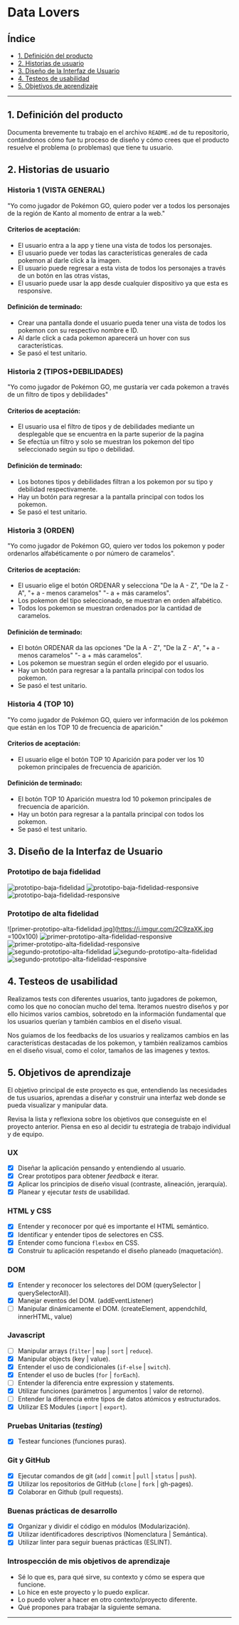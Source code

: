 # Data Lovers

## Índice

* [1. Definición del producto](#1-definición-del-producto)
* [2. Historias de usuario](#2-historias-de-usuario)
* [3. Diseño de la Interfaz de Usuario](#3-diseño-de-la-interfaz-de-usuario)
* [4. Testeos de usabilidad](#4-testeos-de-usabilidad)
* [5. Objetivos de aprendizaje](#5-objetivos-de-aprendizaje)

***

## 1. Definición del producto

Documenta brevemente tu trabajo en el archivo `README.md` de tu repositorio,
contándonos cómo fue tu proceso de diseño y cómo crees que el producto resuelve
el problema (o problemas) que tiene tu usuario.

## 2. Historias de usuario

### Historia 1 (VISTA GENERAL) 

"Yo como jugador de Pokémon GO, quiero poder ver a todos los personajes de la región de Kanto al momento de entrar a la web."

#### Criterios de aceptación:

- El usuario entra a la app y tiene una vista de todos los personajes.
- El usuario puede ver todas las características generales de cada pokemon al darle click a la imagen.
- El usuario puede regresar a esta vista de todos los personajes a través de un botón en las otras vistas,
- El usuario puede usar la app desde cualquier dispositivo ya que esta es responsive.

#### Definición de terminado:

- Crear una pantalla donde el usuario pueda tener una vista de todos los pokemon con su respectivo nombre e ID.
- Al darle click a cada pokemon aparecerá un hover con sus características.
- Se pasó el test unitario.

### Historia 2 (TIPOS+DEBILIDADES) 

"Yo como jugador de Pokémon GO, me gustaría ver cada pokemon a través de un filtro de tipos y debilidades"

#### Criterios de aceptación:

- El usuario usa el filtro de tipos y de debilidades mediante un desplegable que se encuentra en la parte superior de la pagina
- Se efectúa un filtro y solo se muestran los pokemon del tipo seleccionado según su tipo o debilidad.

#### Definición de terminado:

- Los botones tipos y debilidades filtran a los pokemon por su tipo y debilidad respectivamente.
- Hay un botón para regresar a la pantalla principal con todos los pokemon.
- Se pasó el test unitario.

### Historia 3 (ORDEN) 

"Yo como jugador de Pokémon GO, quiero ver todos los pokemon y poder ordenarlos alfabéticamente o por número de caramelos".

#### Criterios de aceptación:

- El usuario elige el botón ORDENAR y selecciona "De la A - Z", "De la Z - A", "+ a - menos caramelos" "- a + más caramelos".
- Los pokemon del tipo seleccionado, se muestran en orden alfabético.
- Todos los pokemon se muestran ordenados por la cantidad de caramelos.

#### Definición de terminado:

- El botón ORDENAR da las opciones "De la A - Z", "De la Z - A", "+ a - menos caramelos" "- a + más caramelos".
- Los pokemon se muestran según el orden elegido por el usuario.
- Hay un botón para regresar a la pantalla principal con todos los pokemon.
- Se pasó el test unitario.

### Historia 4 (TOP 10)

"Yo como jugador de Pokémon GO, quiero ver información de los pokémon que están en los TOP 10 de frecuencia de aparición."

#### Criterios de aceptación:

- El usuario elige el botón TOP 10 Aparición para poder ver los 10 pokemon principales de frecuencia de aparición.

#### Definición de terminado:

- El botón TOP 10 Aparición muestra lod 10 pokemon principales de frecuencia de aparición.
- Hay un botón para regresar a la pantalla principal con todos los pokemon.
- Se pasó el test unitario.

## 3. Diseño de la Interfaz de Usuario

### Prototipo de baja fidelidad

![prototipo-baja-fidelidad](https://i.imgur.com/IfnbvE0.jpg#center)
![prototipo-baja-fidelidad-responsive](https://i.imgur.com/hXTnlM0.jpg#center)
![prototipo-baja-fidelidad-responsive](https://i.imgur.com/qDs4U2O.jpg#center)

### Prototipo de alta fidelidad

![primer-prototipo-alta-fidelidad.jpg](https://i.imgur.com/2C9zaXK.jpg =100x100)
![primer-prototipo-alta-fidelidad-responsive](https://i.imgur.com/OyOaOgM.jpg#center)
![primer-prototipo-alta-fidelidad-responsive](https://i.imgur.com/HWroNKm.jpg#center)
![segundo-prototipo-alta-fidelidad](https://i.imgur.com/ylupr5m.jpg#center)
![segundo-prototipo-alta-fidelidad](https://i.imgur.com/JnECytS.jpg#center)
![segundo-prototipo-alta-fidelidad-responsive](https://i.imgur.com/YXnDEXX.jpg#center)


## 4. Testeos de usabilidad

Realizamos tests con diferentes usuarios, tanto jugadores de pokemon, como los que no conocían mucho del tema.
Iteramos nuestro diseños y por ello hicimos varios cambios, sobretodo en la información fundamental que los usuarios querían
y también cambios en el diseño visual.

Nos guiamos de los feedbacks de los usuarios y realizamos cambios en las características destacadas de los pokemon,
y también realizamos cambios en el diseño visual, como el color, tamaños de las imagenes y textos.

## 5. Objetivos de aprendizaje

El objetivo principal de este proyecto es que, entendiendo las necesidades de
tus usuarios, aprendas a diseñar y construir una interfaz web donde se pueda
visualizar y manipular data.

Revisa la lista y reflexiona sobre los objetivos que conseguiste en el
proyecto anterior. Piensa en eso al decidir tu estrategia de trabajo individual
y de equipo.

### UX

- [x] Diseñar la aplicación pensando y entendiendo al usuario.
- [x] Crear prototipos para obtener _feedback_ e iterar.
- [x] Aplicar los principios de diseño visual (contraste, alineación, jerarquía).
- [x] Planear y ejecutar _tests_ de usabilidad.

### HTML y CSS

- [x] Entender y reconocer por qué es importante el HTML semántico.
- [x] Identificar y entender tipos de selectores en CSS.
- [x] Entender como funciona `flexbox` en CSS.
- [x] Construir tu aplicación respetando el diseño planeado (maquetación).

### DOM

- [x] Entender y reconocer los selectores del DOM (querySelector | querySelectorAll).
- [x] Manejar eventos del DOM. (addEventListener)
- [ ] Manipular dinámicamente el DOM. (createElement, appendchild, innerHTML, value)

### Javascript

- [ ] Manipular arrays (`filter` | `map` | `sort` | `reduce`).
- [x] Manipular objects (key | value).
- [x] Entender el uso de condicionales (`if-else` | `switch`).
- [x] Entender el uso de bucles (`for` | `forEach`).
- [ ] Entender la diferencia entre expression y statements.
- [x] Utilizar funciones (parámetros | argumentos | valor de retorno).
- [ ] Entender la diferencia entre tipos de datos atómicos y estructurados.
- [x] Utilizar ES Modules (`import` | `export`).

### Pruebas Unitarias (_testing_)
- [x] Testear funciones (funciones puras).

### Git y GitHub
- [x] Ejecutar comandos de git (`add` | `commit` | `pull` | `status` | `push`).
- [x] Utilizar los repositorios de GitHub (`clone` | `fork` | gh-pages).
- [x] Colaborar en Github (pull requests).

### Buenas prácticas de desarrollo
- [x] Organizar y dividir el código en módulos (Modularización).
- [x] Utilizar identificadores descriptivos (Nomenclatura | Semántica).
- [x] Utilizar linter para seguir buenas prácticas (ESLINT).

### Introspección de mis objetivos de aprendizaje

* Sé lo que es, para qué sirve, su contexto y cómo se espera que funcione.
* Lo hice en este proyecto y lo puedo explicar.
* Lo puedo volver a hacer en otro contexto/proyecto diferente.
* Qué propones para trabajar la siguiente semana.

***
